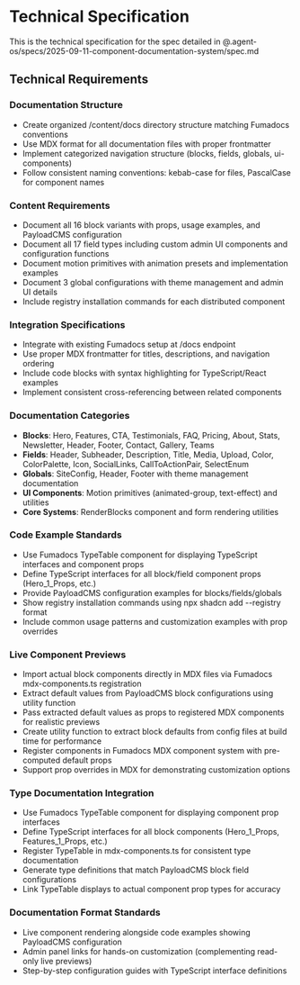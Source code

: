 # Technical Specification

This is the technical specification for the spec detailed in @.agent-os/specs/2025-09-11-component-documentation-system/spec.md

## Technical Requirements

### Documentation Structure

- Create organized /content/docs directory structure matching Fumadocs conventions
- Use MDX format for all documentation files with proper frontmatter
- Implement categorized navigation structure (blocks, fields, globals, ui-components)
- Follow consistent naming conventions: kebab-case for files, PascalCase for component names

### Content Requirements

- Document all 16 block variants with props, usage examples, and PayloadCMS configuration
- Document all 17 field types including custom admin UI components and configuration functions
- Document motion primitives with animation presets and implementation examples
- Document 3 global configurations with theme management and admin UI details
- Include registry installation commands for each distributed component

### Integration Specifications

- Integrate with existing Fumadocs setup at /docs endpoint
- Use proper MDX frontmatter for titles, descriptions, and navigation ordering
- Include code blocks with syntax highlighting for TypeScript/React examples
- Implement consistent cross-referencing between related components

### Documentation Categories

- **Blocks**: Hero, Features, CTA, Testimonials, FAQ, Pricing, About, Stats, Newsletter, Header, Footer, Contact, Gallery, Teams
- **Fields**: Header, Subheader, Description, Title, Media, Upload, Color, ColorPalette, Icon, SocialLinks, CallToActionPair, SelectEnum
- **Globals**: SiteConfig, Header, Footer with theme management documentation
- **UI Components**: Motion primitives (animated-group, text-effect) and utilities
- **Core Systems**: RenderBlocks component and form rendering utilities

### Code Example Standards

- Use Fumadocs TypeTable component for displaying TypeScript interfaces and component props
- Define TypeScript interfaces for all block/field component props (Hero_1_Props, etc.)
- Provide PayloadCMS configuration examples for blocks/fields/globals
- Show registry installation commands using npx shadcn add --registry format
- Include common usage patterns and customization examples with prop overrides

### Live Component Previews

- Import actual block components directly in MDX files via Fumadocs mdx-components.ts registration
- Extract default values from PayloadCMS block configurations using utility function
- Pass extracted default values as props to registered MDX components for realistic previews
- Create utility function to extract block defaults from config files at build time for performance
- Register components in Fumadocs MDX component system with pre-computed default props
- Support prop overrides in MDX for demonstrating customization options

### Type Documentation Integration

- Use Fumadocs TypeTable component for displaying component prop interfaces
- Define TypeScript interfaces for all block components (Hero_1_Props, Features_1_Props, etc.)
- Register TypeTable in mdx-components.ts for consistent type documentation
- Generate type definitions that match PayloadCMS block field configurations
- Link TypeTable displays to actual component prop types for accuracy

### Documentation Format Standards

- Live component rendering alongside code examples showing PayloadCMS configuration
- Admin panel links for hands-on customization (complementing read-only live previews)
- Step-by-step configuration guides with TypeScript interface definitions
